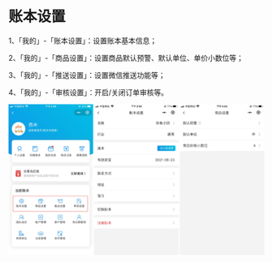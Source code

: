 # 账本设置

1、「我的」-「账本设置」：设置账本基本信息；

2、「我的」-「商品设置」：设置商品默认预警、默认单位、单价小数位等；

3、「我的」-「推送设置」：设置微信推送功能等；

4、「我的」-「审核设置」：开启/关闭订单审核等。

<img src="..\..\image\小程序\账本设置\01-账本设置01.jpg" alt="PNG" style="zoom:50%;" />


